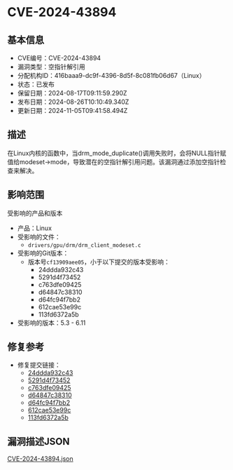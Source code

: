 
# CVE-2024-43894

## 基本信息

- CVE编号：CVE-2024-43894
- 漏洞类型：空指针解引用
- 分配机构ID：416baaa9-dc9f-4396-8d5f-8c081fb06d67（Linux）
- 状态：已发布
- 保留日期：2024-08-17T09:11:59.290Z
- 发布日期：2024-08-26T10:10:49.340Z
- 更新日期：2024-11-05T09:41:58.494Z

## 描述

在Linux内核的<mcsymbol name="drm_client_modeset_probe" filename="drm_client_modeset.c" path="drivers/gpu/drm/drm_client_modeset.c" startline="1" type="function"></mcsymbol>函数中，当drm_mode_duplicate()调用失败时，会将NULL指针赋值给modeset->mode，导致潜在的空指针解引用问题。该漏洞通过添加空指针检查来解决。

## 影响范围

受影响的产品和版本

- 产品：Linux
- 受影响的文件：
  - `drivers/gpu/drm/drm_client_modeset.c`
- 受影响的Git版本：
  - 版本号`cf13909aee05`，小于以下提交的版本受影响：
    - 24ddda932c43
    - 5291d4f73452  
    - c763dfe09425
    - d64847c38310
    - d64fc94f7bb2
    - 612cae53e99c
    - 113fd6372a5b
- 受影响的版本：5.3 - 6.11

## 修复参考

- 修复提交链接：
  - [24ddda932c43](https://git.kernel.org/stable/c/24ddda932c43ffe156c7f3c568bed85131c63ae6)
  - [5291d4f73452](https://git.kernel.org/stable/c/5291d4f73452c91e8a11f71207617e3e234d418e)
  - [c763dfe09425](https://git.kernel.org/stable/c/c763dfe09425152b6bb0e348900a637c62c2ce52)
  - [d64847c38310](https://git.kernel.org/stable/c/d64847c383100423aecb6ac5f18be5f4316d9d62)
  - [d64fc94f7bb2](https://git.kernel.org/stable/c/d64fc94f7bb24fc2be0d6bd5df8df926da461a6d)
  - [612cae53e99c](https://git.kernel.org/stable/c/612cae53e99ce32a58cb821b3b67199eb6e92dff)
  - [113fd6372a5b](https://git.kernel.org/stable/c/113fd6372a5bb3689aba8ef5b8a265ed1529a78f)

## 漏洞描述JSON

[CVE-2024-43894.json](./CVE-2024-43894.json)